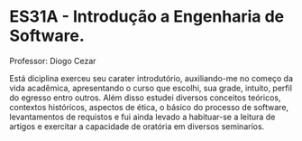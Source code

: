 # ES31A - Introdução a Engenharia de Software.
Professor: Diogo Cezar

Está diciplina exerceu seu carater introdutório, auxiliando-me no começo da vida acadêmica, apresentando o curso que escolhi, sua grade, intuito, perfil do egresso entro outros. Além disso estudei diversos conceitos teóricos, contextos históricos, aspectos de ética, o básico do processo de software, levantamentos de requistos e fui ainda levado a habituar-se a leitura de artigos e exercitar a capacidade de oratória em diversos seminaríos.
